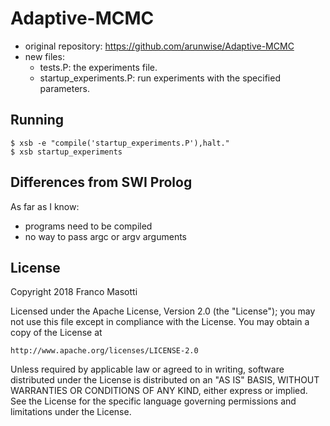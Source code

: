# Adaptive-MCMC

- original repository: https://github.com/arunwise/Adaptive-MCMC
- new files:
  - tests.P: the experiments file.
  - startup_experiments.P: run experiments with the specified parameters.

## Running 

    $ xsb -e "compile('startup_experiments.P'),halt."
    $ xsb startup_experiments

## Differences from SWI Prolog

As far as I know:

- programs need to be compiled
- no way to pass argc or argv arguments

## License

Copyright 2018 Franco Masotti

Licensed under the Apache License, Version 2.0 (the "License");
you may not use this file except in compliance with the License.
You may obtain a copy of the License at

    http://www.apache.org/licenses/LICENSE-2.0

Unless required by applicable law or agreed to in writing, software
distributed under the License is distributed on an "AS IS" BASIS,
WITHOUT WARRANTIES OR CONDITIONS OF ANY KIND, either express or implied.
See the License for the specific language governing permissions and
limitations under the License.

